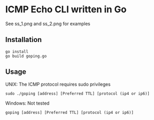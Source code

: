 # ICMP Echo CLI written in Go

See ss_1.png and ss_2.png for examples

## Installation


```
go install
go build goping.go
```

## Usage
UNIX: The ICMP protocol requires sudo privileges 
```
sudo ./goping [address] [Preferred TTL] [protocol (ip4 or ip6)]
```
Windows: Not tested
```
goping [address] [Preferred TTL] [protocol (ip4 or ip6)]